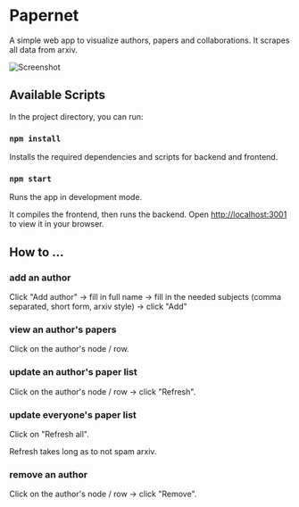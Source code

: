 # Papernet

A simple web app to visualize authors, papers and collaborations.
It scrapes all data from arxiv.

![Screenshot](https://github.com/funkytori/papernet/assets/2690998/84d2271f-1d22-41a9-88f8-bcced6bb5ebb)

## Available Scripts

In the project directory, you can run:

### `npm install`

Installs the required dependencies and scripts for backend and frontend.

### `npm start`

Runs the app in development mode.

It compiles the frontend, then runs the backend.
Open [http://localhost:3001](http://localhost:3001) to view it in your browser.

## How to ...

### add an author

Click "Add author" -> fill in full name -> fill in the needed subjects (comma separated, short form, arxiv style) -> click "Add"

### view an author's papers

Click on the author's node / row.

### update an author's paper list

Click on the author's node / row -> click "Refresh".

### update everyone's paper list

Click on "Refresh all".

Refresh takes long as to not spam arxiv.

### remove an author

Click on the author's node / row -> click "Remove".
